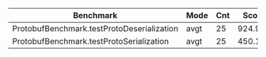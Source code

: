 | Benchmark                                   | Mode | Cnt |    Score  |  Error | Units
| ------------------------------------------- | ---- | --- | --------- | ------ | -------
| ProtobufBenchmark.testProtoDeserialization  | avgt |  25 |  924.958  | 83.211 | ns/op
| ProtobufBenchmark.testProtoSerialization    | avgt |  25 |  450.181  | 11.251 | ns/op